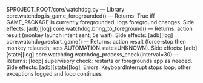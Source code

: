 $PROJECT_ROOT/core/watchdog.py — Library
core.watchdog.is_game_foregrounded() — Returns: True iff GAME_PACKAGE is currently foregrounded; logs foreground changes. Side effects: [adb][log]
core.watchdog.bring_to_foreground() — Returns: action result (monkey launch intent sent, 5s wait). Side effects: [adb][log]
core.watchdog.restart_game() — Returns: action result (force-stop then monkey relaunch; sets AUTOMATION.state=UNKNOWN). Side effects: [adb][state][log]
core.watchdog.watchdog_process_check(interval=30) — Returns: [loop] supervisory check; restarts or foregrounds app as needed. Side effects: [adb][state][log]; Errors: KeyboardInterrupt stops loop; other exceptions logged and loop continues
